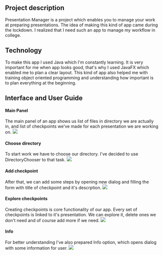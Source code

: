 ## Project description
Presentation Manager is a project which enables you to manage your work at preparing presentations.
The idea of making this kind of app came during the lockdown. I realized that I need such an app to manage my workflow in college.

## Technology
To make this app I used Java which I'm constantly learning. It is very important for me when app looks good, that's why I used JavaFX which enabled me to plan a clear layout. This kind of app also helped me with training object oriented programming and understanding how important is to plan everything at the beginning.

## Interface and User Guide
#### Main Panel
The main panel of an app shows us list of files in directory we are actually in, and list of checkpoints we've made for each presentation we are working on.
<img src="https://user-images.githubusercontent.com/67383292/86048989-a31e2300-ba51-11ea-98c7-43ad6eaa98f0.PNG">
#### Choose directory
To start work we have to choose our directory. I've decided to use DirectoryChooser to that task.
<img src="https://user-images.githubusercontent.com/67383292/86048993-a3b6b980-ba51-11ea-9e3b-a393b839700a.png"></img>
#### Add checkpoint
After that, we can add some steps by opening new dialog and filling the form with title of checkpoint and it's descrption.
<img src="https://user-images.githubusercontent.com/67383292/86048996-a44f5000-ba51-11ea-8aef-2bbcca68fb3b.png"></img>
#### Explore checkpoints
Creating checkpoints is core functionality of our app. Every set of checkpoints is linked to it's presentation. We can explore it, delete ones we don't need and of course add more if we need.
<img src="https://user-images.githubusercontent.com/67383292/86048998-a4e7e680-ba51-11ea-934e-e56d1dc6572f.png"></img>
#### Info
For better understanding I've also prepared Info option, which opens dialog with some information for user.
<img src="https://user-images.githubusercontent.com/67383292/86048999-a5807d00-ba51-11ea-9fb1-6b780facdef6.png"></img><p>&nbsp;</p>
